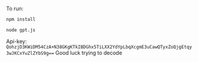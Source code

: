 To run: 
```bash
npm install
```
```bash
node gpt.js
```
Api-key: 
`QohzjD3KWiDM54CzA+N38GKgKTkIBDGhx5TiLXX2YdYpLbqXcgmE3uCawQTyxZoQjgEtqy3wJKCxYuZlZYbS9g==`
Good luck trying to decode

